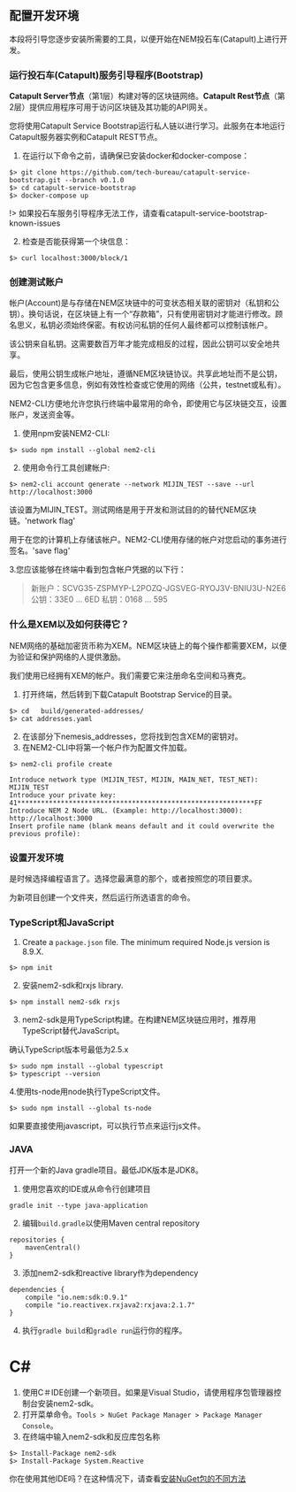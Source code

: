 ## 配置开发环境

本段将引导您逐步安装所需要的工具，以便开始在NEM投石车(Catapult)上进行开发。

### 运行投石车(Catapult)服务引导程序(Bootstrap)

**Catapult Server节点**（第1层）构建对等的区块链网络。**Catapult Rest节点**（第2层）提供应用程序可用于访问区块链及其功能的API网关。

您将使用Catapult Service Bootstrap运行私人链以进行学习。此服务在本地运行Catapult服务器实例和Catapult REST节点。

1. 在运行以下命令之前，请确保已安装docker和docker-compose：

``` 
$> git clone https://github.com/tech-bureau/catapult-service-bootstrap.git --branch v0.1.0
$> cd catapult-service-bootstrap  
$> docker-compose up
```

!> 如果投石车服务引导程序无法工作，请查看catapult-service-bootstrap-known-issues

2. 检查是否能获得第一个块信息：

```
$> curl localhost:3000/block/1
```

### 创建测试账户

帐户(Account)是与存储在NEM区块链中的可变状态相关联的密钥对（私钥和公钥）。换句话说，在区块链上有一个“存款箱”，只有使用密钥对才能进行修改。顾名思义，私钥必须始终保密。有权访问私钥的任何人最终都可以控制该帐户。

该公钥来自私钥。这需要数百万年才能完成相反的过程，因此公钥可以安全地共享。

最后，使用公钥生成帐户地址，遵循NEM区块链协议。共享此地址而不是公钥，因为它包含更多信息，例如有效性检查或它使用的网络（公共，testnet或私有）。

NEM2-CLI方便地允许您执行终端中最常用的命令，即使用它与区块链交互，设置账户，发送资金等。

1. 使用npm安装NEM2-CLI:

```
$> sudo npm install --global nem2-cli
```

2. 使用命令行工具创建帐户:

```
$> nem2-cli account generate --network MIJIN_TEST --save --url http://localhost:3000
```

该设置为MIJIN_TEST。测试网络是用于开发和测试目的的替代NEM区块链。'network flag'

用于在您的计算机上存储该帐户。NEM2-CLI使用存储的帐户对您启动的事务进行签名。'save flag'

3.您应该能够在终端中看到包含帐户凭据的以下行：

> 新账户：SCVG35-ZSPMYP-L2POZQ-JGSVEG-RYOJ3V-BNIU3U-N2E6
> 公钥：33E0 ... 6ED
> 私钥：0168 ... 595

### 什么是XEM以及如何获得它？

NEM网络的基础加密货币称为XEM。NEM区块链上的每个操作都需要XEM，以便为验证和保护网络的人提供激励。

我们使用已经拥有XEM的帐户。我们需要它来注册命名空间和马赛克。

1. 打开终端，然后转到下载Catapult Bootstrap Service的目录。
```
$> cd   build/generated-addresses/ 
$> cat addresses.yaml
```

2. 在该部分下nemesis_addresses，您将找到包含XEM的密钥对。
3. 在NEM2-CLI中将第一个帐户作为配置文件加载。

```
$> nem2-cli profile create 

Introduce network type (MIJIN_TEST, MIJIN, MAIN_NET, TEST_NET): MIJIN_TEST
Introduce your private key: 41************************************************************FF
Introduce NEM 2 Node URL. (Example: http://localhost:3000): http://localhost:3000
Insert profile name (blank means default and it could overwrite the previous profile):
```

### 设置开发环境
是时候选择编程语言了。选择您最满意的那个，或者按照您的项目要求。

为新项目创建一个文件夹，然后运行所选语言的命令。

### TypeScript和JavaScript

1. Create a `package.json` file. The minimum required Node.js version is 8.9.X.

```
$> npm init
```

2. 安装nem2-sdk和rxjs library.

```
$> npm install nem2-sdk rxjs
```

3. nem2-sdk是用TypeScript构建。在构建NEM区块链应用时，推荐用TypeScript替代JavaScript。

确认TypeScript版本号最低为2.5.x

```
$> sudo npm install --global typescript
$> typescript --version
```

4.使用ts-node用node执行TypeScript文件。

```
$> sudo npm install --global ts-node
```

如果要直接使用javascript，可以执行节点来运行js文件。

### JAVA

打开一个新的Java gradle项目。最低JDK版本是JDK8。

1. 使用您喜欢的IDE或从命令行创建项目

```
gradle init --type java-application
```

2. 编辑`build.gradle`以使用Maven central repository

```
repositories {
    mavenCentral()
}
```

3. 添加nem2-sdk和reactive library作为dependency

```
dependencies {
    compile "io.nem:sdk:0.9.1"
    compile "io.reactivex.rxjava2:rxjava:2.1.7"
}
```

4. 执行`gradle build`和`gradle run`运行你的程序。

C#
===

1. 使用C＃IDE创建一个新项目。如果是Visual Studio，请使用程序包管理器控制台安装nem2-sdk。
2. 打开菜单命令。`Tools > NuGet Package Manager > Package Manager Console`。
3. 在终端中输入nem2-sdk和反应库包名称

```
$> Install-Package nem2-sdk 
$> Install-Package System.Reactive
```

你在使用其他IDE吗？在这种情况下，请查看[安装NuGet包的不同方法](https://docs.microsoft.com/en-us/nuget/consume-packages/ways-to-install-a-package)

